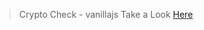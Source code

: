> Crypto Check - vanillajs
Take a Look [Here](https://ivan-rey-c-v.github.io/vanillaJS_cryptoCheck/)